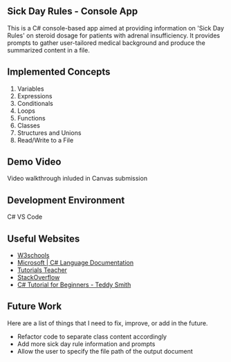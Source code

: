 ## Sick Day Rules - Console App

This is a C# console-based app aimed at providing information on 'Sick Day Rules' on steroid dosage for patients with adrenal insufficiency. It provides prompts to gather user-tailored medical background and produce the summarized content in a file.

## Implemented Concepts
1. Variables
2. Expressions
3. Conditionals
4. Loops
5. Functions
6. Classes
7. Structures and Unions
8. Read/Write to a File

## Demo Video
Video walkthrough inluded in Canvas submission

## Development Environment
C#
VS Code

## Useful Websites

- [W3schools](https://www.w3schools.com/cs/index.php)
- [Microsoft | C# Language Documentation](https://learn.microsoft.com/en-us/dotnet/csharp/)
- [Tutorials Teacher](https://www.tutorialsteacher.com/csharp)
- [StackOverflow](https://stackoverflow.com/questions/tagged/c%23)
- [C# Tutorial for Beginners - Teddy Smith](https://www.youtube.com/watch?v=MDh6wX9T0Ow&list=PL82C6-O4XrHcblXkHA4dLcnb_ipVkKHch)

## Future Work
Here are a list of things that I need to fix, improve, or add in the future.

- Refactor code to separate class content accordingly
- Add more sick day rule information and prompts
- Allow the user to specify the file path of the output document